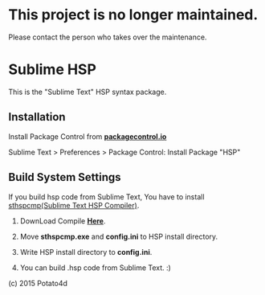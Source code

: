 # This project is no longer maintained.

Please contact the person who takes over the maintenance.

# Sublime HSP

This is the "Sublime Text" HSP syntax package.

## Installation
Install Package Control from **[packagecontrol.io](https://packagecontrol.io/installation)**

Sublime Text > Preferences > Package Control: Install Package "HSP"

## Build System Settings

If you build hsp code from Sublime Text, You have to install [sthspcmp(Sublime Text HSP Compiler)](https://github.com/potato4d/sthspcmp).

1.
	DownLoad Compile **[Here](http://potato4d.me/wp-content/uploads/2015/08/sthspcmp2015v100.zip)**.

2.
	Move **sthspcmp.exe** and **config.ini** to HSP install directory.

3.
	Write HSP install directory to **config.ini**.

4.
	You can build .hsp code from Sublime Text. :)

(c) 2015 Potato4d
